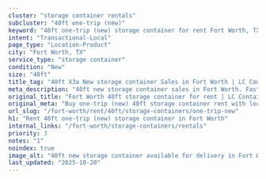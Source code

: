 ```yaml
---
cluster: "storage container rentals"
subcluster: "40ft one-trip (new)"
keyword: "40ft one-trip (new) storage container for rent Fort Worth, TX"
intent: "Transactional-Local"
page_type: "Location-Product"
city: "Fort Worth, TX"
service_type: "storage container"
condition: "New"
size: "40ft"
title_tag: "40ft X3a New storage container Sales in Fort Worth | LC Container"
meta_description: "40ft new storage container sales in Fort Worth. Fast delivery, competitive pricing. Serving storage containers area. Quote ID: DXF. Call (214) 524-4168 for your free quote today."
original_title: "Fort Worth 40ft storage container for rent | LC Container"
original_meta: "Buy one-trip (new) 40ft storage container rent with local delivery in Fort Worth, TX. LC Container — local Since 2003. Request a fast quote today."
url_slug: "/fort-worth/rent/40ft/storage-containers/one-trip-new"
h1: "Rent 40ft one-trip (new) storage container in Fort Worth"
internal_links: "/fort-worth/storage-containers/rentals"
priority: 3
notes: "1"
noindex: true
image_alt: "40ft new storage container available for delivery in Fort Worth"
last_updated: "2025-10-20"
---
```


<!-- TODO: Add unique city/inventory copy, images, and internal links here. -->

